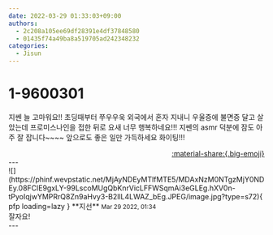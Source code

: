 ```yaml
---
date: 2022-03-29 01:33:03+09:00
authors:
  - 2c208a105ee69df28391e4df37848580
  - 01435f74a49ba8a519705ad242348232
categories:
  - Jisun
---
```


# 1-9600301

<div class="post-container" markdown="1">
<div class="content-container md-sidebar__scrollwrap" markdown="1">

지쎈 늘 고마워요!! 초딩때부터 쭈우우욱 외국에서 혼자 지내니 우울증에 불면증 달고 살았는데 프로미스나인을 접한 뒤로 요새 너무 행복하네요!!! 지쎈의 asmr 덕분에 잠도 아주 잘 잡니다~~~~ 앞으로도 좋은 일만 가득하세요 화이팅!!!

</div>
</div>

<div style="text-align: right;" markdown="1">
<a href="https://weverse.io/fromis9/fanpost/1-9600301" style="text-align: right;">:material-share:{.big-emoji}</a>
</div>
---

<div class="comments-container md-sidebar__scrollwrap" markdown="1">
<div class="comment" markdown="1">
<div class='id-container' markdown="1">
![](https://phinf.wevpstatic.net/MjAyNDEyMTlfMTE5/MDAxNzM0NTgzMjY0NDEy.08FClE9gxLY-99LscoMUgQbKnrVicLFFWSqmAi3eGLEg.hXV0n-tPyoIqjwYMPRrQ8Zn9aHvy3-B2llL4LWAZ_bEg.JPEG/image.jpg?type=s72){ pfp loading=lazy }
**<span class="artist">지선</span>** <small>Mar 29 2022, 01:34</small><br>
</div>
<div class='comment-body' markdown="1">
잘자요!
</div>
</div>
</div>
---
